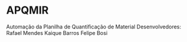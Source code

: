 # APQMIR
Automação da Planilha de Quantificação de Material
Desenvolvedores: Rafael Mendes
Kaique Barros
Felipe Bosi
